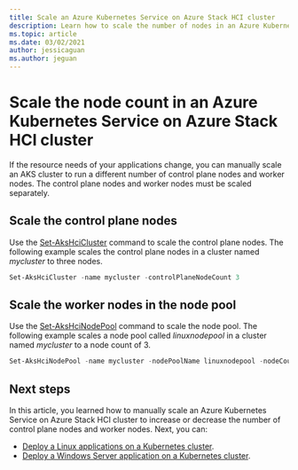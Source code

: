 ```yaml
---
title: Scale an Azure Kubernetes Service on Azure Stack HCI cluster
description: Learn how to scale the number of nodes in an Azure Kubernetes Service on Azure Stack HCI cluster.
ms.topic: article
ms.date: 03/02/2021
author: jessicaguan
ms.author: jeguan
---
```


# Scale the node count in an Azure Kubernetes Service on Azure Stack HCI cluster

If the resource needs of your applications change, you can manually scale an AKS cluster to run a different number of control plane nodes and worker nodes. The control plane nodes and worker nodes must be scaled separately.

## Scale the control plane nodes

Use the [Set-AksHciCluster](set-akshcicluster.md) command to scale the control plane nodes. The following example scales the control plane nodes in a cluster named *mycluster* to three nodes. 

```powershell
Set-AksHciCluster -name mycluster -controlPlaneNodeCount 3
```

## Scale the worker nodes in the node pool

Use the [Set-AksHciNodePool](set-akshcinodepool.md) command to scale the node pool. The following example scales a node pool called *linuxnodepool* in a cluster named *mycluster* to a node count of 3. 

```powershell
Set-AksHciNodePool -name mycluster -nodePoolName linuxnodepool -nodeCount 3
``` 

## Next steps

In this article, you learned how to manually scale an Azure Kubernetes Service on Azure Stack HCI cluster to increase or decrease the number of control plane nodes and worker nodes. Next, you can:
- [Deploy a Linux applications on a Kubernetes cluster](./deploy-linux-application.md).
- [Deploy a Windows Server application on a Kubernetes cluster](./deploy-windows-application.md).
